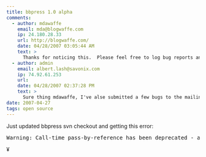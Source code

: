 ```yaml
---
title: bbpress 1.0 alpha
comments:
  - author: mdawaffe
    email: mda@blogwaffe.com
    ip: 24.180.28.33
    url: http://blogwaffe.com/
    date: 04/28/2007 03:05:44 AM
    text: >
      Thanks for noticing this.  Please feel free to log bug reports and other tickets at <a href="http://trac.bbpress.org/" rel="nofollow">http://trac.bbpress.org/</a> (you'll need to login with a username and password you create either on the <a href="http://bbpress.org/forums/" rel="nofollow">bbPress forums</a> or the <a href="http://wordpress.org/support/" rel="nofollow">WordPress.org support forums</a>).
  - author: admin
    email: albert.lash@savonix.com
    ip: 74.92.61.253
    url:
    date: 04/28/2007 02:37:28 PM
    text: >
      Sure thing mdawaffe, I've alse submitted a few bugs to the mailing lists too, namely the urlencode bug for themes. I always put my notes here in docunext while I'm debugging and testing out new installations.
date: 2007-04-27
tags: open source
---
```

Just updated bbpress svn checkout and getting this error:

<pre>
Warning: Call-time pass-by-reference has been deprecated - argument passed by value; If you would like to pass it by reference, modify the declaration of [runtime function name](). If you would like to enable call-time pass-by-reference, you can set allow_call_time_pass_reference to true in your INI file. However, future versions may not support this any longer. in /usr/share/bbpress/bb-includes/classes.php on line 260</pre>

¥


